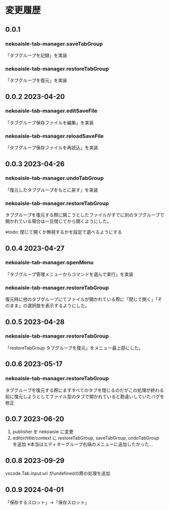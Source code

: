 # 変更履歴

## 0.0.1
### nekoaisle-tab-manager.saveTabGroup
「タブグループを記録」を実装
### nekoaisle-tab-manager.restoreTabGroup
「タブグループを復元」を実装

## 0.0.2 2023-04-20
### nekoaisle-tab-manager.editSaveFile
「タブグループ保存ファイルを編集」を実装
### nekoaisle-tab-manager.reloadSaveFile
「タブグループ保存ファイルを再読込」を実装

## 0.0.3 2023-04-26
### nekoaisle-tab-manager.undoTabGroup
「復元したタブグループをもとに戻す」を実装

### nekoaisle-tab-manager.restoreTabGroup
タブグループを復元する際に開こうとしたファイルがすでに別のタブグループで開かれている場合は一旦閉じてから開くようにした。

※todo: 閉じて開くか無視するかを設定で選べるようにする

## 0.0.4 2023-04-27
### nekoaisle-tab-manager.openMenu
「タブグループ管理メニューからコマンドを選んで実行」を実装

### nekoaisle-tab-manager.restoreTabGroup
復元時に他のタブグループにてファイルが開かれている際に「閉じて開く」「そのまま」の選択肢を表示するようにした。

## 0.0.5 2023-04-28
### nekoaisle-tab-manager.restoreTabGroup
「restoreTabGroup タブグループを復元」をメニュー最上部にした。

## 0.0.6 2023-05-17
### nekoaisle-tab-manager.restoreTabGroup
タブグループを復元する際にまずすべてのタブを閉じるのだがこの処理が終わる前に復元しようとしてファイル型のタブで開かれていると勘違いしていたバグを修正

## 0.0.7 2023-06-20
1. publisher を nekoaisle に変更
2. editor/title/context に restoreTabGroup, saveTabGroup, undoTabGroup を追加
   ※本当はエディターグループ右端のメニューに追加したかった…

## 0.0.8 2023-09-29
vscode.Tab.input.uri がundefinedの際の処理を追加

## 0.0.9 2024-04-01
「保存するスロット」→「保存スロット」